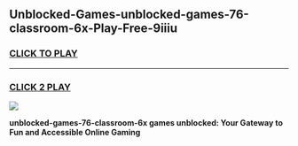
## Unblocked-Games-unblocked-games-76-classroom-6x-Play-Free-9iiiu
<h3>
<a href="https://premium76.site?title=unblocked-games-76-classroom-6x&ref=21A">CLICK TO PLAY</a></h3>
<hr>

<h3>
<a href="https://premium76.site?title=unblocked-games-76-classroom-6x&ref=21A">CLICK 2 PLAY</a>
  
</h3>

<a href="https://premium76.site?title=unblocked-games-76-classroom-6x&ref=21A"><img src="https://clearcache.store/games.png"></a>


**unblocked-games-76-classroom-6x games unblocked: Your Gateway to Fun and Accessible Online Gaming**
